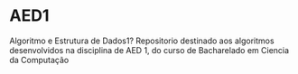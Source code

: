 # AED1
 Algoritmo e Estrutura de Dados1? Repositorio destinado aos algoritmos desenvolvidos na disciplina de AED 1, do curso de Bacharelado em Ciencia da Computação
